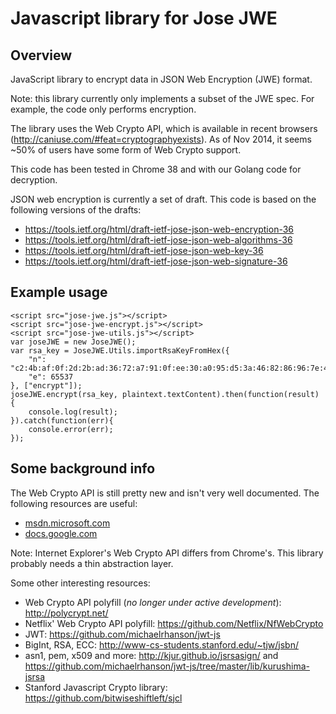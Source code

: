 Javascript library for Jose JWE
===============================

Overview
--------
JavaScript library to encrypt data in JSON Web Encryption (JWE) format.

Note: this library currently only implements a subset of the JWE spec. For
example, the code only performs encryption.

The library uses the Web Crypto API, which is available in recent browsers
(http://caniuse.com/#feat=cryptographyexists). As of Nov 2014, it seems ~50%
of users have some form of Web Crypto support.

This code has been tested in Chrome 38 and with our Golang code for decryption.

JSON web encryption is currently a set of draft. This code is based on the
following versions of the drafts:

* https://tools.ietf.org/html/draft-ietf-jose-json-web-encryption-36
* https://tools.ietf.org/html/draft-ietf-jose-json-web-algorithms-36
* https://tools.ietf.org/html/draft-ietf-jose-json-web-key-36
* https://tools.ietf.org/html/draft-ietf-jose-json-web-signature-36

Example usage
-------------

    <script src="jose-jwe.js"></script>
    <script src="jose-jwe-encrypt.js"></script>
    <script src="jose-jwe-utils.js"></script>
    var joseJWE = new JoseJWE();
    var rsa_key = JoseJWE.Utils.importRsaKeyFromHex({
    	"n": "c2:4b:af:0f:2d:2b:ad:36:72:a7:91:0f:ee:30:a0:95:d5:3a:46:82:86:96:7e:42:c6:fe:8f:20:97:af:49:f6:48:a3:91:53:ac:2e:e6:ec:9a:9a:e0:0a:fb:1c:db:44:40:5b:8c:fc:d5:1c:cb:b6:9b:60:c0:a8:ac:06:f1:6b:29:5e:2f:7b:09:d9:93:32:da:3f:db:53:9c:2e:ea:3b:41:7f:6b:c9:7b:88:9f:2e:c5:dd:42:1e:7f:8f:04:f6:60:3c:fe:43:6d:32:10:ce:8d:99:cb:76:f7:10:97:05:af:28:1e:39:0f:78:35:50:7b:8e:28:22:a4:7d:11:51:22:d1:0e:ab:6b:6f:96:cb:cf:7d:eb:c6:aa:a2:6a:2e:97:2a:93:af:a5:89:e6:c8:bc:9f:fd:85:2b:0f:b4:c0:e4:ca:b5:a7:9a:01:05:81:93:6b:f5:8d:1c:f7:f3:77:0e:6e:53:34:92:0f:48:21:34:33:44:14:5e:4a:00:41:3a:7d:cb:38:82:c1:65:e0:79:ea:a1:05:84:b2:6e:40:19:77:1a:0e:38:4b:28:1f:34:b5:cb:ac:c5:2f:58:51:d7:ec:a8:08:0e:7c:c0:20:c1:5e:a1:4d:b1:30:17:63:0e:e7:58:8e:7f:6e:9f:a4:77:8b:1e:a2:d2:2e:1b:e9",
        "e": 65537
    }, ["encrypt"]);
    joseJWE.encrypt(rsa_key, plaintext.textContent).then(function(result) {
    	console.log(result);
    }).catch(function(err){
    	console.error(err);
    });


Some background info
--------------------

The Web Crypto API is still pretty new and isn't very well documented. The
following resources are useful:

* [msdn.microsoft.com](http://msdn.microsoft.com/en-us/library/ie/dn302338(v=vs.85).aspx)
* [docs.google.com](https://docs.google.com/document/d/184AgXzLAoUjQjrtNdbimceyXVYzrn3tGpf3xQGCN10g)

Note: Internet Explorer's Web Crypto API differs from Chrome's. This library
probably needs a thin abstraction layer.

Some other interesting resources:

* Web Crypto API polyfill (_no longer under active development_): http://polycrypt.net/ 
* Netflix' Web Crypto API polyfill: https://github.com/Netflix/NfWebCrypto 
* JWT: https://github.com/michaelrhanson/jwt-js
* BigInt, RSA, ECC: http://www-cs-students.stanford.edu/~tjw/jsbn/
* asn1, pem, x509 and more: http://kjur.github.io/jsrsasign/ and
  https://github.com/michaelrhanson/jwt-js/tree/master/lib/kurushima-jsrsa 
* Stanford Javascript Crypto library: https://github.com/bitwiseshiftleft/sjcl
